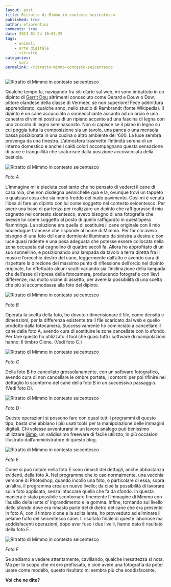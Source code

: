 ```yaml
---
layout: post
title: Ritratto di Mimmo in contesto seicentesco
published: true
author: efiorentini
comments: true
date: 2013-01-24 10:01:25
tags:
    - animali
    - arte digitale
    - ritratto
categories:
    - vari
permalink: /ritratto-mimmo-contesto-seicentesco
---
```


![Ritratto di Mimmo in contesto seicentesco](/wp-content/uploads/ritratto-mimmo-contesto-seicentesco-6.jpg "Ritratto di Mimmo in contesto seicentesco")

Qualche tempo fa, navigando fra siti d’arte sul web, mi sono imbattuto in un dipinto di [Gerrit Dou](https://en.wikipedia.org/wiki/Gerrit_Dou) altrimenti conosciuto come Gerard e Douw o Dow, pittore olandese della classe di Vermeer, se non superiore! Fece addirittura apprendistato, qualche anno, nello studio di Rembrandt (fonte Wikipedia). Il dipinto è un cane accucciato a sonnecchiante accanto ad un orcio e una canestra di vimini posti su di un ripiano accanto ad una fascina di legna con uno zoccolo di legno seminascosto. Non si capisce se il piano in legno su cui poggia tutta la composizione sia un tavolo, una panca o una mensola bassa posizionata in una cucina o altro ambiente del ‘600. La luce sembra provenga da una finestra. L’atmosfera trasmette l’intimità serena di un interno domestico e anche i caldi colori accompagnano questa sensazione di pace e tranquillità che scaturisce dalla posizione accovacciata della bestiola.

![Ritratto di Mimmo in contesto seicentesco](/wp-content/uploads/ritratto-mimmo-contesto-seicentesco-1.jpg "Ritratto di Mimmo in contesto seicentesco")

_Foto A_

L'immagine mi è piaciuta così tanto che ho pensato di vederci il cane di casa mia, che non disdegna pennichelle qua e la, ovunque trovi un tappeto o qualsiasi cosa che sia meno freddo del nudo pavimento. Così mi è venuta l’idea di fare un dipinto con lui come soggetto nel contesto seicentesco. Per avere una base di partenza per realizzare un dipinto che raffigurasse il mio cagnetto nel contesto sicentesco, avevo bisogno di una fotografia che avesse lui come soggetto al posto di quello raffigurato in quest’opera fiamminga. La soluzione era quella di sostituire il cane originale con il mio bouledogue francese che risponde al nome di Mimmo. Per far ciò avevo bisogno di una foto del cane dormiente illuminato da sinistra a destra e con luce quasi radente e una posa adeguata che potesse essere collocata nella zona occupata dal cagnolino di quattro secoli fa. Allora ho approfitato di un suo sonnellino, e posizionando una lampada da tavolo a terra diretta fra il muso e l’orecchio destro del cane, leggermente dall’alto e avendo cura di rispettare la direzione del massimo punto di riflessione dell’orcio nel dipinto originale, ho effettuato alcuni scatti variando sia l’inclinazione della lampada che dell’asse di ripresa della fotocamera, producendo fotografie con lievi differenze, ma molto vicine di assetto, per avere la possibilità di una scelta che più si accomodasse alla foto del dipinto.

![Ritratto di Mimmo in contesto seicentesco](/wp-content/uploads/ritratto-mimmo-contesto-seicentesco-2.jpg "Ritratto di Mimmo in contesto seicentesco")

_Foto B_

Operata la scelta della foto, ho dovuto ridimensionare il file, come densità e dimensioni, per la differenza esistente tra il file scaricato dal web e quello prodotto dalla fotocamera. Successivamente ho cominciato a cancellare il cane dalla foto A, avendo cura di sostituire le zone cancellate con lo sfondo. Per fare questo ho utilizzato il tool che quasi tutti i software di manipolazioni hanno: Il timbro Clone. (Vedi foto C.)

![Ritratto di Mimmo in contesto seicentesco](/wp-content/uploads/ritratto-mimmo-contesto-seicentesco-3.jpg "Ritratto di Mimmo in contesto seicentesco")

_Foto C_

Della foto B ho cancellato grossolanamente, con un software fotografico, avendo cura di non cancellare le ombre portate, i contorni per poi rifinire nel dettaglio lo scontorno del cane della foto B in un successivo passaggio.(Vedi foto D).

![Ritratto di Mimmo in contesto seicentesco](/wp-content/uploads/ritratto-mimmo-contesto-seicentesco-4.jpg "Ritratto di Mimmo in contesto seicentesco")

_Foto D_

Queste operazioni si possono fare con quasi tutti i programmi di questo tipo, basta che abbiano i più usati tools per la manipolazione delle immagini digitali. Chi volesse avventurarsi in un lavoro analogo può benissimo utilizzare [Gimp](/digital-painting-gimp/), un validissimo freeware di facile utilizzo, in più occasioni illustrato dall’amministratore di questo blog.

![Ritratto di Mimmo in contesto seicentesco](/wp-content/uploads/ritratto-mimmo-contesto-seicentesco-5.jpg "Ritratto di Mimmo in contesto seicentesco")

_Foto E_

Come si può notare nella foto E sono rimasti dei dettagli, anche abbastanza evidenti, della foto A. Nel programma che io uso normalmente, una vecchia versione di Photoshop, quando incollo una foto, o particolare di essa, sopra un’altra, il programma crea un nuovo livello; da cioè la possibilità di lavorare sulla foto applicata, senza intaccare quella che fa da sfondo. In questa maniera è stato possibile scontornare finemente l’immagine di Mimmo con l’ausilio della lente d’ ingrandimento e la gomma. Infine, tornando sul livello dello sfondo dove era rimasto parte del di dietro del cane che era presente in foto A, con il timbro clone e la solita lente, ho provveduto ad eliminare il pelame fulfo del seicentesco cane. Il risultato finale di queste laboriose ma soddisfacenti operazioni, dopo aver fuso i due livelli, hanno dato il risultato della foto F.

![Ritratto di Mimmo in contesto seicentesco](/wp-content/uploads/ritratto-mimmo-contesto-seicentesco-6.jpg "Ritratto di Mimmo in contesto seicentesco")

_Foto F_

Se andiamo a vedere attentamente, cavillando, qualche inesattezza si nota. Ma per lo scopo che mi ero prefissato, e cioè avere una fotografia da poter usare come modello, questo risultato mi sembra più che soddisfacente.

**Voi che ne dite?**
